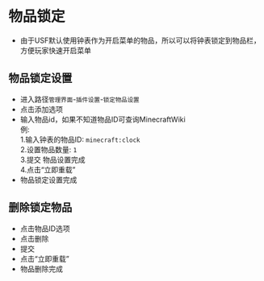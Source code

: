 # 物品锁定

* 由于USF默认使用钟表作为开启菜单的物品，所以可以将钟表锁定到物品栏，方便玩家快速开启菜单

## 物品锁定设置  
* 进入路径`管理界面`-`插件设置`-`锁定物品设置`  
* 点击添加选项  
* 输入物品id，如果不知道物品ID可查询MinecraftWiki  
   例:  
   1.输入钟表的物品ID: `minecraft:clock`  
   2.设置物品数量: `1`  
   3.提交
   物品设置完成  
   4.点击“立即重载”  
* 物品锁定设置完成

## 删除锁定物品
* 点击物品ID选项
* 点击删除
* 提交
* 点击“立即重载”  
* 物品删除完成

